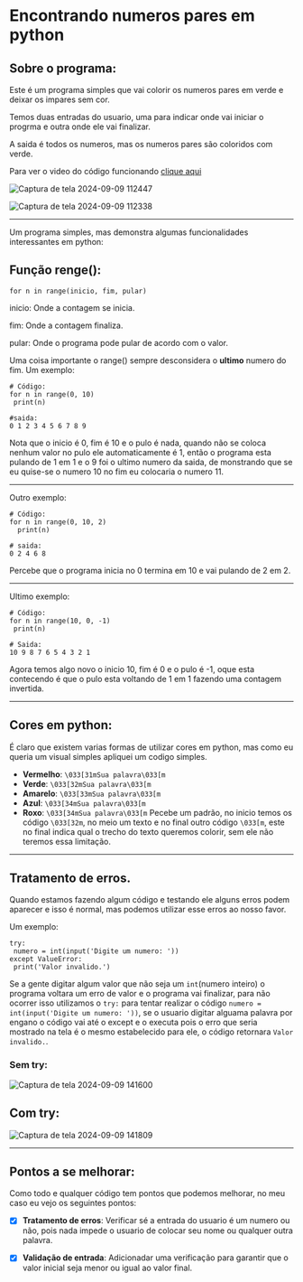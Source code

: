 # Encontrando numeros pares em python
## Sobre o programa:
Este é um programa simples que vai colorir os numeros pares em verde e deixar os impares sem cor.

Temos duas entradas do usuario, uma para indicar onde vai iniciar o progrma e outra onde ele vai finalizar.

A saida é todos os numeros, mas os numeros pares são coloridos com verde.

Para ver o video do código funcionando [clique aqui](https://www.linkedin.com/feed/update/urn:li:ugcPost:7238964659603570688/)

![Captura de tela 2024-09-09 112447](https://github.com/user-attachments/assets/cec32124-6829-4943-b457-eef98bf74aa5)

![Captura de tela 2024-09-09 112338](https://github.com/user-attachments/assets/a94e1985-b1c8-4fe2-82f1-012c10e82477)
***
Um programa simples, mas demonstra algumas funcionalidades interessantes em python:
## Função renge():
````
for n in range(inicio, fim, pular)
````
inicio: Onde a contagem se inicia.

fim: Onde a contagem finaliza.

pular: Onde o programa pode pular de acordo com o valor.

Uma coisa importante o range() sempre desconsidera o **ultimo** numero do fim.
Um exemplo:
````
# Código:
for n in range(0, 10)
 print(n)

#saida:
0 1 2 3 4 5 6 7 8 9
````
Nota que o inicio é 0, fim é 10 e o pulo é nada, quando não se coloca nenhum valor no pulo ele automaticamente é 1,
então o programa esta pulando de 1 em 1 e o 9 foi o ultimo numero da saida, de monstrando que se eu quise-se o numero 10 no fim eu colocaria o
numero 11.
***
Outro exemplo:
````
# Código:
for n in range(0, 10, 2)
  print(n)

# saida:
0 2 4 6 8
````
Percebe que o programa inicia no 0 termina em 10 e vai pulando de 2 em 2.
***
Ultimo exemplo:
````
# Código:
for n in range(10, 0, -1)
 print(n)

# Saida:
10 9 8 7 6 5 4 3 2 1
````
Agora temos algo novo o inicio 10, fim é 0 e o pulo é -1, oque esta contecendo é que o pulo esta voltando de 1 em 1 
fazendo uma contagem invertida.
***
## Cores em python:
É claro que existem varias formas de utilizar cores em python, mas como eu queria um visual simples apliquei um codigo simples.
* **Vermelho**: ``\033[31mSua palavra\033[m``
* **Verde**: ``\033[32mSua palavra\033[m``
* **Amarelo**: ``\033[33mSua palavra\033[m``
* **Azul**: ``\033[34mSua palavra\033[m``
* **Roxo**: ``\033[34mSua palavra\033[m``
Pecebe um padrão, no inicio temos os código ``\033[32m``, no meio um texto e no final outro código ``\033[m``, este no final indica qual o trecho do texto queremos colorir,
sem ele não teremos essa limitação.
***
## Tratamento de erros.
Quando estamos fazendo algum código e testando ele alguns erros podem aparecer e isso é normal, mas podemos utilizar esse erros ao nosso favor.

Um exemplo:
````
try:
 numero = int(input('Digite um numero: '))
except ValueError:
 print('Valor invalido.')
````
Se a gente digitar algum valor que não seja um ``int``(numero inteiro) o programa voltara um erro de valor e o programa vai finalizar, para não ocorrer isso utilizamos o ``try:`` 
para tentar realizar o código ``numero = int(input('Digite um numero: '))``, se o usuario digitar alguama palavra por engano o código vai até o except e o executa pois o erro que 
seria mostrado na tela é o mesmo estabelecido para ele, o código retornara ``Valor invalido.``.

### Sem try:

![Captura de tela 2024-09-09 141600](https://github.com/user-attachments/assets/ee58c535-c923-483d-9e2d-63be5568fbc1)
## Com try:

![Captura de tela 2024-09-09 141809](https://github.com/user-attachments/assets/80843e24-d0b9-4b72-9073-1786ceedfc94)
***
## Pontos a se melhorar:
Como todo e qualquer código tem pontos que podemos melhorar, no meu caso eu vejo os seguintes pontos:
- [x] **Tratamento de erros**: Verificar sé a entrada do usuario é um numero ou não, pois nada impede o usuario de colocar seu nome ou qualquer outra palavra.
- [x] **Validação de entrada**: Adicionadar uma verificação para garantir que o valor inicial seja menor ou igual ao valor final.




